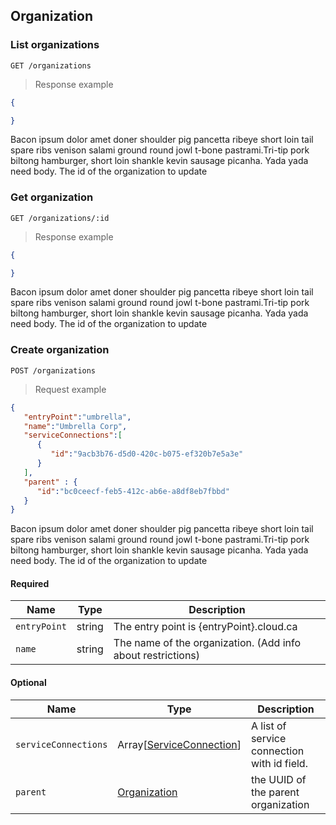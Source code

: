 ## Organization
<!-------------------- LIST ORGANIZATIONS -------------------->
### List organizations

`GET /organizations`

> Response example

```json
{

}
```
Bacon ipsum dolor amet doner shoulder pig pancetta ribeye short loin tail spare ribs venison salami ground round jowl t-bone pastrami.Tri-tip pork biltong hamburger, short loin shankle kevin sausage picanha. Yada yada need body. The id of the organization to update


<!-------------------- FIND ORGANIZATION -------------------->

### Get organization

`GET /organizations/:id`

> Response example

```json
{

}
```
Bacon ipsum dolor amet doner shoulder pig pancetta ribeye short loin tail spare ribs venison salami ground round jowl t-bone pastrami.Tri-tip pork biltong hamburger, short loin shankle kevin sausage picanha. Yada yada need body. The id of the organization to update


<!-------------------- CREATE ORGANIZATION -------------------->

### Create organization

`POST /organizations`

> Request example

```json
{
   "entryPoint":"umbrella",
   "name":"Umbrella Corp",
   "serviceConnections":[
      {
         "id":"9acb3b76-d5d0-420c-b075-ef320b7e5a3e"
      }
   ],
   "parent" : {
      "id":"bc0ceecf-feb5-412c-ab6e-a8df8eb7fbbd"
   }
}
```

Bacon ipsum dolor amet doner shoulder pig pancetta ribeye short loin tail spare ribs venison salami ground round jowl t-bone pastrami.Tri-tip pork biltong hamburger, short loin shankle kevin sausage picanha. Yada yada need body. The id of the organization to update

#### Required
Name | Type | Description
---- | ---- | -----------
`entryPoint` | string | The entry point is {entryPoint}.cloud.ca
`name` | string | The name of the organization. (Add info about restrictions)

#### Optional
Name | Type | Description
---- | ---- | -----------
`serviceConnections` | Array[[ServiceConnection](#service-connection)] | A list of service connection with id field.
`parent` | [Organization](#organization) | the UUID of the parent organization
